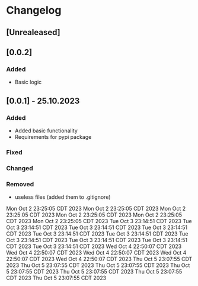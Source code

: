 # Changelog
## [Unrealeased]

## [0.0.2]

### Added 

- Basic logic

## [0.0.1] - 25.10.2023

### Added 

- Added basic functionality
- Requirements for pypi package

### Fixed

### Changed

### Removed

- useless files (added them to .gitignore)






Mon Oct 2 23:25:05 CDT 2023
Mon Oct 2 23:25:05 CDT 2023
Mon Oct 2 23:25:05 CDT 2023
Mon Oct 2 23:25:05 CDT 2023
Mon Oct 2 23:25:05 CDT 2023
Mon Oct 2 23:25:05 CDT 2023
Tue Oct 3 23:14:51 CDT 2023
Tue Oct 3 23:14:51 CDT 2023
Tue Oct 3 23:14:51 CDT 2023
Tue Oct 3 23:14:51 CDT 2023
Tue Oct 3 23:14:51 CDT 2023
Tue Oct 3 23:14:51 CDT 2023
Tue Oct 3 23:14:51 CDT 2023
Tue Oct 3 23:14:51 CDT 2023
Tue Oct 3 23:14:51 CDT 2023
Tue Oct 3 23:14:51 CDT 2023
Wed Oct 4 22:50:07 CDT 2023
Wed Oct 4 22:50:07 CDT 2023
Wed Oct 4 22:50:07 CDT 2023
Wed Oct 4 22:50:07 CDT 2023
Wed Oct 4 22:50:07 CDT 2023
Thu Oct 5 23:07:55 CDT 2023
Thu Oct 5 23:07:55 CDT 2023
Thu Oct 5 23:07:55 CDT 2023
Thu Oct 5 23:07:55 CDT 2023
Thu Oct 5 23:07:55 CDT 2023
Thu Oct 5 23:07:55 CDT 2023
Thu Oct 5 23:07:55 CDT 2023
